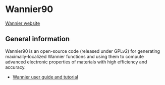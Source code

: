 # Wannier90

[Wannier website](http://www.wannier.org/)

## General information

Wannier90 is an open-source code (released under GPLv2) for generating 
maximally-localized Wannier functions and using them to compute advanced 
electronic properties of materials with high efficiency and accuracy.

  * [Wannier user guide and tutorial](http://www.wannier.org/support/)
